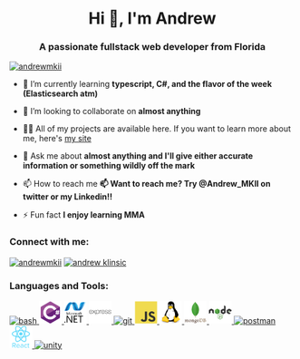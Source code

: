 <h1 align="center">Hi 👋, I'm Andrew</h1>
<h3 align="center">A passionate fullstack web developer from Florida</h3>

<p align="left"> <a href="https://twitter.com/andrewmkii" target="blank"><img src="https://img.shields.io/twitter/follow/andrewmkii?logo=twitter&style=for-the-badge" alt="andrewmkii" /></a> </p>

- 🌱 I’m currently learning **typescript, C#, and the flavor of the week (Elasticsearch atm)**

- 👯 I’m looking to collaborate on **almost anything**

- 👨‍💻 All of my projects are available here. If you want to learn more about me, here's [my site](https://andrewklinsic.netlify.app/)

- 💬 Ask me about **almost anything and I'll give either accurate information or something wildly off the mark**

- 📫 How to reach me **📫 Want to reach me? Try @Andrew_MKII on twitter or my Linkedin!!**

- ⚡ Fun fact **I enjoy learning MMA**

<h3 align="left">Connect with me:</h3>
<p align="left">
<a href="https://twitter.com/andrewmkii" target="blank"><img align="center" src="https://raw.githubusercontent.com/rahuldkjain/github-profile-readme-generator/master/src/images/icons/Social/twitter.svg" alt="andrewmkii" height="30" width="40" /></a>
<a href="https://linkedin.com/in/andrew-klinsic" target="blank"><img align="center" src="https://raw.githubusercontent.com/rahuldkjain/github-profile-readme-generator/master/src/images/icons/Social/linked-in-alt.svg" alt="andrew klinsic" height="30" width="40" /></a>
</p>

<h3 align="left">Languages and Tools:</h3>
<p align="left"> <a href="https://www.gnu.org/software/bash/" target="_blank" rel="noreferrer"> <img src="https://www.vectorlogo.zone/logos/gnu_bash/gnu_bash-icon.svg" alt="bash" width="40" height="40"/> </a> <a href="https://www.w3schools.com/cs/" target="_blank" rel="noreferrer"> <img src="https://raw.githubusercontent.com/devicons/devicon/master/icons/csharp/csharp-original.svg" alt="csharp" width="40" height="40"/> </a> <a href="https://dotnet.microsoft.com/" target="_blank" rel="noreferrer"> <img src="https://raw.githubusercontent.com/devicons/devicon/master/icons/dot-net/dot-net-original-wordmark.svg" alt="dotnet" width="40" height="40"/> </a> <a href="https://expressjs.com" target="_blank" rel="noreferrer"> <img src="https://raw.githubusercontent.com/devicons/devicon/master/icons/express/express-original-wordmark.svg" alt="express" width="40" height="40"/> </a> <a href="https://git-scm.com/" target="_blank" rel="noreferrer"> <img src="https://www.vectorlogo.zone/logos/git-scm/git-scm-icon.svg" alt="git" width="40" height="40"/> </a> <a href="https://developer.mozilla.org/en-US/docs/Web/JavaScript" target="_blank" rel="noreferrer"> <img src="https://raw.githubusercontent.com/devicons/devicon/master/icons/javascript/javascript-original.svg" alt="javascript" width="40" height="40"/> </a> <a href="https://www.linux.org/" target="_blank" rel="noreferrer"> <img src="https://raw.githubusercontent.com/devicons/devicon/master/icons/linux/linux-original.svg" alt="linux" width="40" height="40"/> </a> <a href="https://www.mongodb.com/" target="_blank" rel="noreferrer"> <img src="https://raw.githubusercontent.com/devicons/devicon/master/icons/mongodb/mongodb-original-wordmark.svg" alt="mongodb" width="40" height="40"/> </a> <a href="https://nodejs.org" target="_blank" rel="noreferrer"> <img src="https://raw.githubusercontent.com/devicons/devicon/master/icons/nodejs/nodejs-original-wordmark.svg" alt="nodejs" width="40" height="40"/> </a> <a href="https://postman.com" target="_blank" rel="noreferrer"> <img src="https://www.vectorlogo.zone/logos/getpostman/getpostman-icon.svg" alt="postman" width="40" height="40"/> </a> <a href="https://reactjs.org/" target="_blank" rel="noreferrer"> <img src="https://raw.githubusercontent.com/devicons/devicon/master/icons/react/react-original-wordmark.svg" alt="react" width="40" height="40"/> </a> <a href="https://unity.com/" target="_blank" rel="noreferrer"> <img src="https://www.vectorlogo.zone/logos/unity3d/unity3d-icon.svg" alt="unity" width="40" height="40"/> </a> <a href="https://vuejs.org/" target="_blank" rel="noreferrer"></p>
<!---
MyNameIsAndrew-Mangix/MyNameIsAndrew-Mangix is a ✨ special ✨ repository because its `README.md` (this file) appears on your GitHub profile.
You can click the Preview link to take a look at your changes.
--->

